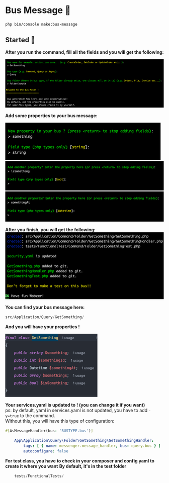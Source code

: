 # Bus Message 🚀
```bash 
php bin/console make:bus-message
```

## Started 📖
**After you run the command, fill all the fields and you will get the following:**

![beginning](public/img.png)

**Add some properties to your bus message:**

![string](public/img_1.png)
![bool](public/img_2.png)
![datetime](public/img_3.png)

**After you finish, you will get the following:**  
![end](public/img_5.png)

**You can find your bus message here:**
```php
src/Application/Query/GetSomething/ 
```

**And you will have your properties !**


![prop](public/img_7.png)  

**Your services.yaml is updated to ! (you can change it if you want)**  
ps: by default, yaml in services.yaml is not updated, you have to add `-y=true` to the command.  
Without this, you will have this type of configuration:
```php
#[AsMessageHandler(bus: 'BUSTYPE.bus')]    
```


```yaml
    App\Application\Query\Folder\GetSomething\GetSomethingHandler:
        tags: [ { name: messenger.message_handler, bus: query.bus } ]
        autoconfigure: false
```

**For test class, you have to check in your composer and config yaml to create it where you want**
**By default, it's in the test folder**
```php
    tests/FunctionalTests/
```

